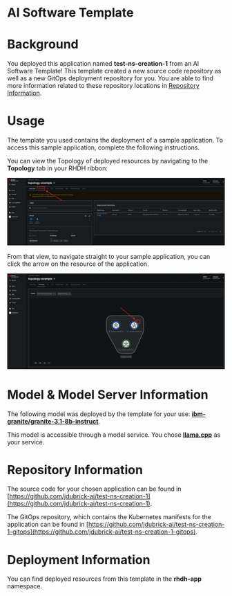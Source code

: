 # AI Software Template

# Background

You deployed this application named **test-ns-creation-1** from an AI Software Template! This template created a new source code repository as well as a new GitOps deployment repository for you. You are able to find more information related to these repository locations in [Repository Information](#repository-information).

# Usage

The template you used contains the deployment of a sample application. To access this sample application, complete the following instructions.

You can view the Topology of deployed resources by navigating to the **Topology** tab in your RHDH ribbon:

![Topology Ribbon](./images/topology-ribbon.png)

From that view, to navigate straight to your sample application, you can click the arrow on the resource of the application.

![Topology View Application Link](./images/topology-app-link.png)

# Model & Model Server Information
The following model was deployed by the template for your use: **[ibm-granite/granite-3.1-8b-instruct](https://huggingface.co/ibm-granite/granite-3.1-8b-instruct)**.

This model is accessible through a model service. You chose **[llama.cpp]( https://github.com/redhat-ai-dev/developer-images/tree/main/model-servers/llamacpp_python/0.3.8)** as your service.

# Repository Information

The source code for your chosen application can be found in [https://github.com/jdubrick-ai/test-ns-creation-1](https://github.com/jdubrick-ai/test-ns-creation-1).

The GitOps repository, which contains the Kubernetes manifests for the application can be found in 
[https://github.com/jdubrick-ai/test-ns-creation-1-gitops](https://github.com/jdubrick-ai/test-ns-creation-1-gitops). 

# Deployment Information

You can find deployed resources from this template in the **rhdh-app** namespace.
